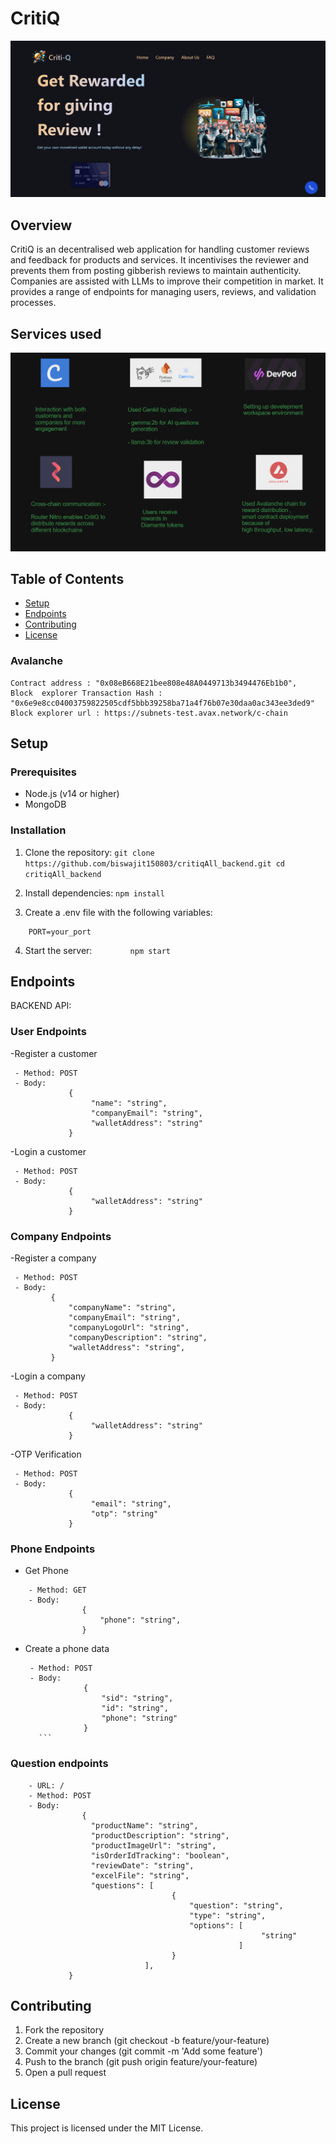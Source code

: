 # CritiQ
![](https://github.com/ankushroy25/CritiQ/blob/main/preview/Cover.png)


## Overview
CritiQ is an decentralised web application for handling customer reviews and feedback for products and services. 
It incentivises the reviewer and prevents them from posting gibberish reviews to maintain authenticity.
Companies are assisted with LLMs to improve their competition in market. 
It provides a range of endpoints for managing users, reviews, and validation processes.

## Services used
![](https://github.com/ankushroy25/CritiQ/blob/main/preview/Screenshot%202024-06-30%20111246.png)

## Table of Contents
- [Setup](#setup)
- [Endpoints](#endpoints)
- [Contributing](#contributing)
- [License](#license)


### Avalanche 
    Contract address : "0x08eB668E21bee808e48A0449713b3494476Eb1b0",
    Block  explorer Transaction Hash : "0x6e9e8cc04003759822505cdf5bbb39258ba71a4f76b07e30daa0ac343ee3ded9"
    Block explorer url : https://subnets-test.avax.network/c-chain

## Setup
### Prerequisites
- Node.js (v14 or higher)
- MongoDB

### Installation
1. Clone the repository:
        ```git clone https://github.com/biswajit150803/critiqAll_backend.git
        cd critiqAll_backend```
    

2. Install dependencies:
        ```npm install```
    

3. Create a .env file with the following variables:

```    MONGODB_URI=your_mongodb_uri
    PORT=your_port
```    

4. Start the server:
```        npm start```
    

## Endpoints
BACKEND API:

### User Endpoints
-Register a customer
   ``` - URL: /signup
    - Method: POST
    - Body: 
                {
                     "name": "string",
                     "companyEmail": "string",
                     "walletAddress": "string"
                }
```
-Login a customer
   ``` - URL: /signup
    - Method: POST
    - Body: 
                {
                     "walletAddress": "string"
                }
```
### Company Endpoints
-Register a company
   ``` - URL: /api/users/signup
    - Method: POST
    - Body: 
            {
                "companyName": "string",
                "companyEmail": "string",
                "companyLogoUrl": "string",
                "companyDescription": "string",
                "walletAddress": "string",
            }
```
-Login a company
   ``` - URL: /api/users/login
    - Method: POST
    - Body: 
                {
                     "walletAddress": "string"
                }
```
-OTP Verification
   ``` - URL: /sendotp
    - Method: POST
    - Body: 
                {
                     "email": "string",
                     "otp": "string"
                }
```
### Phone Endpoints                  
- Get Phone
```    - URL: /getphone
    - Method: GET
    - Body:
                {
                    "phone": "string",
                }
   ```     
- Create a phone data
   ``` - URL: /createphone
    - Method: POST
    - Body:
                { 
                    "sid": "string", 
                    "id": "string", 
                    "phone": "string" 
                }
      ```  
### Question endpoints
```- Create a question
    - URL: /
    - Method: POST
    - Body: 
                {
                  "productName": "string",
                  "productDescription": "string",
                  "productImageUrl": "string",
                  "isOrderIdTracking": "boolean",
                  "reviewDate": "string",
                  "excelFile": "string",
                  "questions": [
                                    {
                                        "question": "string",
                                        "type": "string",
                                        "options": [
                                                        "string"
                                                   ]
                                    }
                              ],
             }
```
## Contributing
1. Fork the repository
2. Create a new branch (git checkout -b feature/your-feature)
3. Commit your changes (git commit -m 'Add some feature')
4. Push to the branch (git push origin feature/your-feature)
5. Open a pull request

## License
This project is licensed under the MIT License.
